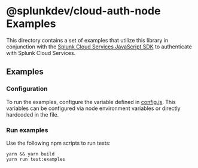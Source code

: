# @splunkdev/cloud-auth-node Examples

This directory contains a set of examples that utilize this library in conjunction with the [Splunk Cloud Services JavaScript SDK](https://github.com/splunk/splunk-cloud-sdk-js/) to authenticate with Splunk Cloud Services.

## Examples

### Configuration

To run the examples, configure the variable defined in [config.js](https://github.com/splunk/js-cloud-auth/tree/develop/packages/cloud-auth-node/examples/config.js).  This variables can be configured via node environment variables or directly hardcoded in the file.

### Run examples

Use the following npm scripts to run tests:

```sh-session
yarn && yarn build
yarn run test:examples
```
